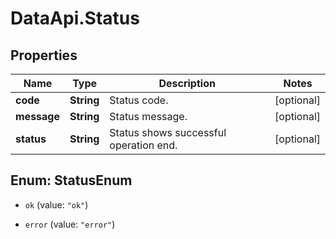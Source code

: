 # DataApi.Status

## Properties

Name | Type | Description | Notes
------------ | ------------- | ------------- | -------------
**code** | **String** | Status code. | [optional] 
**message** | **String** | Status message. | [optional] 
**status** | **String** | Status shows successful operation end. | [optional] 



## Enum: StatusEnum


* `ok` (value: `"ok"`)

* `error` (value: `"error"`)




